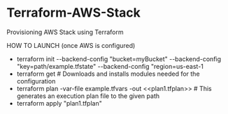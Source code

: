 # Terraform-AWS-Stack
Provisioning AWS Stack using Terraform

HOW TO LAUNCH (once AWS is configured)
- terraform init --backend-config "bucket=myBucket" --backend-config "key=path/example.tfstate" --backend-config "region=us-east-1
- terraform get  # Downloads and installs modules needed for the configuration
- terraform plan -var-file example.tfvars -out <<plan1.tfplan>> # This generates an execution plan file to the given path
- terraform apply "plan1.tfplan"
